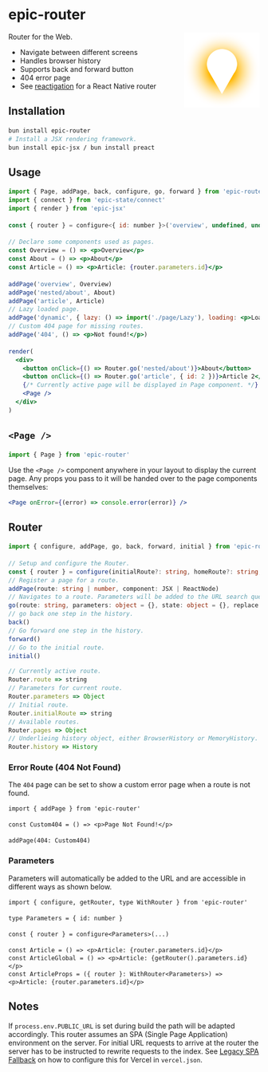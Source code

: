 # epic-router

<img align="right" src="https://github.com/tobua/epic-router/raw/main/logo.svg" width="30%" alt="Router Logo" />

Router for the Web.

- Navigate between different screens
- Handles browser history
- Supports back and forward button
- 404 error page
- See [reactigation](https://github.com/tobua/reactigation) for a React Native router

## Installation

```sh
bun install epic-router
# Install a JSX rendering framework.
bun install epic-jsx / bun install preact
```

## Usage

```jsx
import { Page, addPage, back, configure, go, forward } from 'epic-router'
import { connect } from 'epic-state/connect'
import { render } from 'epic-jsx'

const { router } = configure<{ id: number }>('overview', undefined, undefined, connect)

// Declare some components used as pages.
const Overview = () => <p>Overview</p>
const About = () => <p>About</p>
const Article = () => <p>Article: {router.parameters.id}</p>

addPage('overview', Overview)
addPage('nested/about', About)
addPage('article', Article)
// Lazy loaded page.
addPage('dynamic', { lazy: () => import('./page/Lazy'), loading: <p>Loading...</p> })
// Custom 404 page for missing routes.
addPage('404', () => <p>Not found!</p>)

render(
  <div>
    <button onClick={() => Router.go('nested/about')}>About</button>
    <button onClick={() => Router.go('article', { id: 2 })}>Article 2</button>
    {/* Currently active page will be displayed in Page component. */}
    <Page />
  </div>
)
```

## `<Page />`

```js
import { Page } from 'epic-router'
```

Use the `<Page />` component anywhere in your layout to display the current page. Any props you pass to it will be handed over to the page components themselves:

```jsx
<Page onError={(error) => console.error(error)} />
```

## Router

```ts
import { configure, addPage, go, back, forward, initial } from 'epic-router'

// Setup and configure the Router.
const { router } = configure(initialRoute?: string, homeRoute?: string, initialParameters?: Parameters, connect?: typeof preactConnect)
// Register a page for a route.
addPage(route: string | number, component: JSX | ReactNode)
// Navigates to a route. Parameters will be added to the URL search query and together with the state (both optional) will be passed to the page component as props. If replace is true, `back()` will not lead to the previous page.
go(route: string, parameters: object = {}, state: object = {}, replace = false)
// go back one step in the history.
back()
// Go forward one step in the history.
forward()
// Go to the initial route.
initial()
```

```ts
// Currently active route.
Router.route => string
// Parameters for current route.
Router.parameters => Object
// Initial route.
Router.initialRoute => string
// Available routes.
Router.pages => Object
// Underlieing history object, either BrowserHistory or MemoryHistory.
Router.history => History
```

### Error Route (404 Not Found)

The `404` page can be set to show a custom error page when a route is not found.

```tsx
import { addPage } from 'epic-router'

const Custom404 = () => <p>Page Not Found!</p>

addPage(404: Custom404)
```

### Parameters

Parameters will automatically be added to the URL and are accessible in different ways as shown below.

```tsx
import { configure, getRouter, type WithRouter } from 'epic-router'

type Parameters = { id: number }

const { router } = configure<Parameters>(...)

const Article = () => <p>Article: {router.parameters.id}</p>
const ArticleGlobal = () => <p>Article: {getRouter().parameters.id}</p>
const ArticleProps = ({ router }: WithRouter<Parameters>) => <p>Article: {router.parameters.id}</p>
```

## Notes

If `process.env.PUBLIC_URL` is set during build the path will be adapted accordingly. This router assumes an SPA (Single Page Application) environment on the server. For initial URL requests to arrive at the router the server has to be instructed to rewrite requests to the index. See [Legacy SPA Fallback](https://vercel.com/docs/projects/project-configuration#legacy-spa-fallback) on how to configure this for Vercel in `vercel.json`.
